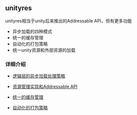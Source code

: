 ## unityres

unityres相当于unity后来推出的Addressable API，但有更多功能

* 异步加载的四种模式
* 统一的缓存管理
* 自动化的打包策略
* 统一unity资源和外部资源的加载

### 详细介绍

* [逻辑层的异步加载处理策略](/usage.md)

* [资源管理实现和Addressable API](/impl.md)

* [统一的缓存管理](/pool.md)

* [自动化的打包策略](/pack.md)


